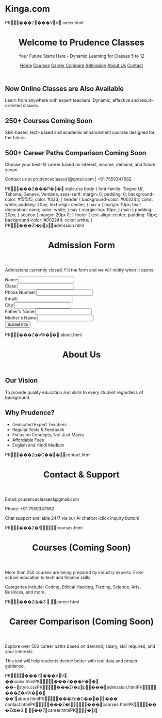 # Kinga.com
PK���Z���VV
index.html
<!DOCTYPE html>
<html lang="en">
<head>
  <meta charset="UTF-8" />
  <meta name="viewport" content="width=device-width, initial-scale=1.0"/>
  <title>Prudence Classes - Home</title>
  <link rel="stylesheet" href="style.css" />
</head>
<body>
  <header>
    <h1>Welcome to Prudence Classes</h1>
    <p>Your Future Starts Here - Dynamic Learning for Classes 5 to 12</p>
    <nav>
      <a href="index.html">Home</a>
      <a href="courses.html">Courses</a>
      <a href="career.html">Career Compare</a>
      <a href="admission.html">Admission</a>
      <a href="about.html">About Us</a>
      <a href="contact.html">Contact</a>
    </nav>
  </header>
  <main>
    <section class="highlight">
      <h2>Now Online Classes are Also Available</h2>
      <p>Learn from anywhere with expert teachers. Dynamic, effective and result-oriented classes.</p>
    </section>
    <section class="coming-soon">
      <h2>250+ Courses Coming Soon</h2>
      <p>Skill-based, tech-based and academic enhancement courses designed for the future.</p>
    </section>
    <section class="compare-soon">
      <h2>500+ Career Paths Comparison Coming Soon</h2>
      <p>Choose your best-fit career based on interest, income, demand, and future scope.</p>
    </section>
  </main>
  <footer>
    <p>Contact us at prudenceclasses1@gmail.com | +91 7559347682</p>
  </footer>
</body>
</html>
PK���Z���P��	style.css
body {
  font-family: 'Segoe UI', Tahoma, Geneva, Verdana, sans-serif;
  margin: 0;
  padding: 0;
  background-color: #f5f5f5;
  color: #333;
}
header {
  background-color: #002244;
  color: white;
  padding: 20px;
  text-align: center;
}
nav a {
  margin: 10px;
  text-decoration: none;
  color: white;
}
nav {
  margin-top: 10px;
}
main {
  padding: 20px;
}
section {
  margin: 20px 0;
}
footer {
  text-align: center;
  padding: 10px;
  background-color: #002244;
  color: white;
}
PK���Z\ׁ�ppadmission.html
<!DOCTYPE html>
<html lang="en">
<head>
  <meta charset="UTF-8" />
  <meta name="viewport" content="width=device-width, initial-scale=1.0"/>
  <title>Admission Form</title>
  <link rel="stylesheet" href="style.css" />
</head>
<body>
  <header><h1>Admission Form</h1></header>
  <main>
    <p>Admissions currently closed. Fill the form and we will notify when it opens.</p>
    <form>
      <label>Name:</label><input type="text" /><br />
      <label>Class:</label><input type="text" /><br />
      <label>Phone Number:</label><input type="text" /><br />
      <label>Email:</label><input type="email" /><br />
      <label>City:</label><input type="text" /><br />
      <label>Father's Name:</label><input type="text" /><br />
      <label>Mother's Name:</label><input type="text" /><br />
      <input type="submit" value="Submit Info" />
    </form>
  </main>
</body>
</html>
PK���Z�vW��
about.html
<!DOCTYPE html>
<html lang="en">
<head>
  <meta charset="UTF-8" />
  <meta name="viewport" content="width=device-width, initial-scale=1.0"/>
  <title>About Prudence Classes</title>
  <link rel="stylesheet" href="style.css" />
</head>
<body>
  <header><h1>About Us</h1></header>
  <main>
    <h2>Our Vision</h2>
    <p>To provide quality education and skills to every student regardless of background.</p>
    <h2>Why Prudence?</h2>
    <ul>
      <li>Dedicated Expert Teachers</li>
      <li>Regular Tests & Feedback</li>
      <li>Focus on Concepts, Not Just Marks</li>
      <li>Affordable Fees</li>
      <li>English and Hindi Medium</li>
    </ul>
  </main>
</body>
</html>
PK���Zq�G���contact.html
<!DOCTYPE html>
<html lang="en">
<head>
  <meta charset="UTF-8" />
  <meta name="viewport" content="width=device-width, initial-scale=1.0"/>
  <title>Contact Us</title>
  <link rel="stylesheet" href="style.css" />
</head>
<body>
  <header><h1>Contact & Support</h1></header>
  <main>
    <p>Email: prudenceclasses1@gmail.com</p>
    <p>Phone: +91 7559347682</p>
    <p>Chat support available 24/7 via our AI chatbot (click Inquiry button)</p>
  </main>
</body>
</html>
PK���Z�!courses.html
<!DOCTYPE html>
<html lang="en">
<head>
  <meta charset="UTF-8" />
  <meta name="viewport" content="width=device-width, initial-scale=1.0"/>
  <title>Courses</title>
  <link rel="stylesheet" href="style.css" />
</head>
<body>
  <header><h1>Courses (Coming Soon)</h1></header>
  <main>
    <p>More than 250 courses are being prepared by industry experts. From school education to tech and finance skills.</p>
    <p>Categories include: Coding, Ethical Hacking, Trading, Science, Arts, Business, and more.</p>
  </main>
</body>
</html>
PK���Zʥ�3		career.html
<!DOCTYPE html>
<html lang="en">
<head>
  <meta charset="UTF-8" />
  <meta name="viewport" content="width=device-width, initial-scale=1.0"/>
  <title>Career Compare</title>
  <link rel="stylesheet" href="style.css" />
</head>
<body>
  <header><h1>Career Comparison (Coming Soon)</h1></header>
  <main>
    <p>Explore over 500 career paths based on demand, salary, skill required, and your interests.</p>
    <p>This tool will help students decide better with real data and proper guidance.</p>
  </main>
</body>
</html>
PK���Z���VV
��index.htmlPK���Z���P��	��~style.cssPK���Z\ׁ�pp���admission.htmlPK���Z�vW��
��'about.htmlPK���Zq�G������
contact.htmlPK���Z�!���courses.htmlPK���Zʥ�3		��7career.htmlPK�i
